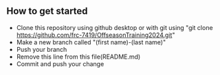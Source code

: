 ## How to get started
 - Clone this repository using github desktop or with git using "git clone https://github.com/frc-7419/OffseasonTraining2024.git"
 - Make a new branch called "(first name)-(last name)"
 - Push your branch
 - Remove this line from this file(README.md)
 - Commit and push your change
